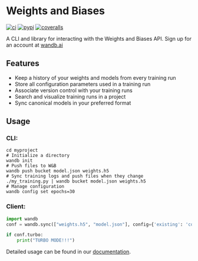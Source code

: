 # Weights and Biases

[![ci](https://circleci.com/gh/wandb/client.svg?style=svg)](https://circleci.com/gh/wandb/client) [![pypi](https://img.shields.io/pypi/v/wandb.svg)](https://pypi.python.org/pypi/wandb) [![coveralls](https://coveralls.io/repos/github/wandb/client/badge.svg?branch=master)](https://coveralls.io/github/wandb/client?branch=master)

A CLI and library for interacting with the Weights and Biases API.  Sign up for an account at [wandb.ai](https://wandb.ai)

## Features

* Keep a history of your weights and models from every training run
* Store all configuration parameters used in a training run
* Associate version control with your training runs
* Search and visualize training runs in a project
* Sync canonical models in your preferred format

## Usage

### CLI:

```shell
cd myproject
# Initialize a directory
wandb init
# Push files to W&B
wandb push bucket model.json weights.h5
# Sync training logs and push files when they change
./my_training.py | wandb bucket model.json weights.h5
# Manage configuration
wandb config set epochs=30
```

### Client:

```python
import wandb
conf = wandb.sync(["weights.h5", "model.json"], config={'existing': 'config'})

if conf.turbo:
    print("TURBO MODE!!!")
```

Detailed usage can be found in our [documentation](http://wb-client.readthedocs.io/en/latest/usage.html).
